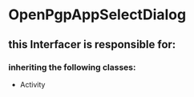 # OpenPgpAppSelectDialog
## this Interfacer is responsible for: 
### inheriting the following classes: 
* Activity
